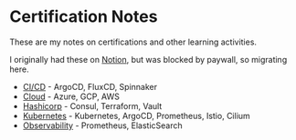 # Certification Notes

These are my notes on certifications and other learning activities.

I originally had these on [Notion](https://www.notion.so), but was blocked by paywall, so migrating here. 

* [CI/CD](cicd/README.md) - ArgoCD, FluxCD, Spinnaker
* [Cloud](cloud/README.md) - Azure, GCP, AWS
* [Hashicorp](hashicorp/README.md) - Consul, Terraform, Vault
* [Kubernetes](k8s/README.md) - Kubernetes, ArgoCD, Prometheus, Istio, Cilium
* [Observability](o11y/README.md) - Prometheus, ElasticSearch
